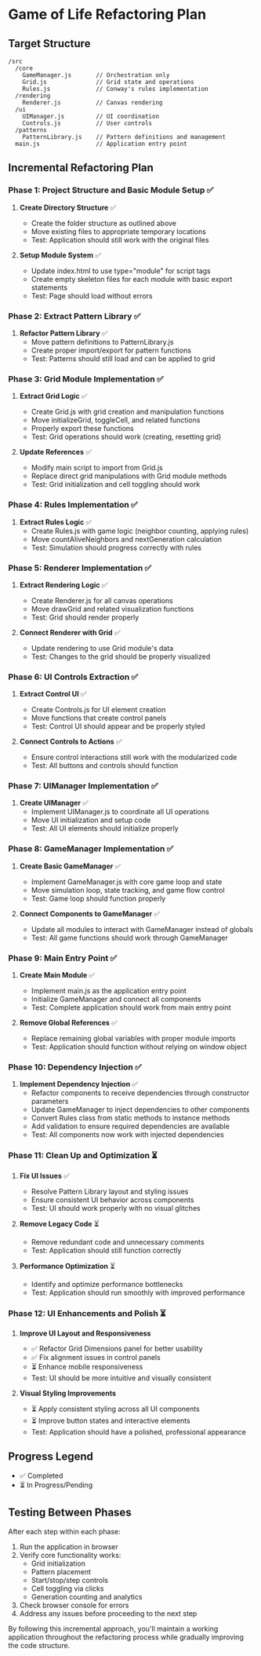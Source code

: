 # Game of Life Refactoring Plan

## Target Structure
```
/src
  /core
    GameManager.js       // Orchestration only
    Grid.js              // Grid state and operations
    Rules.js             // Conway's rules implementation
  /rendering
    Renderer.js          // Canvas rendering
  /ui
    UIManager.js         // UI coordination
    Controls.js          // User controls
  /patterns
    PatternLibrary.js    // Pattern definitions and management
  main.js                // Application entry point
```

## Incremental Refactoring Plan

### Phase 1: Project Structure and Basic Module Setup ✅
1. **Create Directory Structure** ✅
   - Create the folder structure as outlined above
   - Move existing files to appropriate temporary locations
   - Test: Application should still work with the original files

2. **Setup Module System** ✅
   - Update index.html to use type="module" for script tags
   - Create empty skeleton files for each module with basic export statements
   - Test: Page should load without errors

### Phase 2: Extract Pattern Library ✅
1. **Refactor Pattern Library** ✅
   - Move pattern definitions to PatternLibrary.js
   - Create proper import/export for pattern functions
   - Test: Patterns should still load and can be applied to grid

### Phase 3: Grid Module Implementation ✅
1. **Extract Grid Logic** ✅
   - Create Grid.js with grid creation and manipulation functions
   - Move initializeGrid, toggleCell, and related functions
   - Properly export these functions
   - Test: Grid operations should work (creating, resetting grid)

2. **Update References** ✅
   - Modify main script to import from Grid.js
   - Replace direct grid manipulations with Grid module methods
   - Test: Grid initialization and cell toggling should work

### Phase 4: Rules Implementation ✅
1. **Extract Rules Logic** ✅
   - Create Rules.js with game logic (neighbor counting, applying rules)
   - Move countAliveNeighbors and nextGeneration calculation
   - Test: Simulation should progress correctly with rules

### Phase 5: Renderer Implementation ✅
1. **Extract Rendering Logic** ✅
   - Create Renderer.js for all canvas operations
   - Move drawGrid and related visualization functions
   - Test: Grid should render properly

2. **Connect Renderer with Grid** ✅
   - Update rendering to use Grid module's data
   - Test: Changes to the grid should be properly visualized

### Phase 6: UI Controls Extraction ✅
1. **Extract Control UI** ✅
   - Create Controls.js for UI element creation
   - Move functions that create control panels
   - Test: Control UI should appear and be properly styled

2. **Connect Controls to Actions** ✅
   - Ensure control interactions still work with the modularized code
   - Test: All buttons and controls should function

### Phase 7: UIManager Implementation ✅
1. **Create UIManager** ✅
   - Implement UIManager.js to coordinate all UI operations
   - Move UI initialization and setup code
   - Test: All UI elements should initialize properly

### Phase 8: GameManager Implementation ✅
1. **Create Basic GameManager** ✅
   - Implement GameManager.js with core game loop and state
   - Move simulation loop, state tracking, and game flow control
   - Test: Game loop should function properly

2. **Connect Components to GameManager** ✅
   - Update all modules to interact with GameManager instead of globals
   - Test: All game functions should work through GameManager

### Phase 9: Main Entry Point ✅
1. **Create Main Module** ✅
   - Implement main.js as the application entry point
   - Initialize GameManager and connect all components
   - Test: Complete application should work from main entry point

2. **Remove Global References** ✅
   - Replace remaining global variables with proper module imports
   - Test: Application should function without relying on window object

### Phase 10: Dependency Injection ✅
1. **Implement Dependency Injection** ✅
   - Refactor components to receive dependencies through constructor parameters
   - Update GameManager to inject dependencies to other components
   - Convert Rules class from static methods to instance methods
   - Add validation to ensure required dependencies are available
   - Test: All components now work with injected dependencies

### Phase 11: Clean Up and Optimization ⏳
1. **Fix UI Issues** ✅
   - Resolve Pattern Library layout and styling issues
   - Ensure consistent UI behavior across components
   - Test: UI should work properly with no visual glitches

2. **Remove Legacy Code** ⏳
   - Remove redundant code and unnecessary comments
   - Test: Application should still function correctly

3. **Performance Optimization** ⏳
   - Identify and optimize performance bottlenecks
   - Test: Application should run smoothly with improved performance

### Phase 12: UI Enhancements and Polish ⏳
1. **Improve UI Layout and Responsiveness**
   - ✅ Refactor Grid Dimensions panel for better usability
   - ✅ Fix alignment issues in control panels
   - ⏳ Enhance mobile responsiveness
   - Test: UI should be more intuitive and visually consistent

2. **Visual Styling Improvements**
   - ⏳ Apply consistent styling across all UI components
   - ⏳ Improve button states and interactive elements
   - Test: Application should have a polished, professional appearance

## Progress Legend
- ✅ Completed
- ⏳ In Progress/Pending

## Testing Between Phases
After each step within each phase:
1. Run the application in browser
2. Verify core functionality works:
   - Grid initialization
   - Pattern placement
   - Start/stop/step controls
   - Cell toggling via clicks
   - Generation counting and analytics
3. Check browser console for errors
4. Address any issues before proceeding to the next step

By following this incremental approach, you'll maintain a working application throughout the refactoring process while gradually improving the code structure.